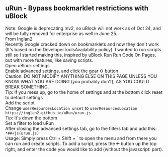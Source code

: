 <h2>uRun - Bypass bookmarklet restrictions with uBlock</h2>
Note: Google is deprecating mv2, so uBlock will not work as of Oct 24, and will be fully removed for enterprise as well in June 25.<br>
From Inglan2<br>
Recently Google cracked down on bookmarklets and now they don't work (It's based on the DeveloperToolsAvailability policy). I wanted to run scripts still so I started making this, inspired by uBlock Run Run Code On Pages, but with more features, like saving scripts.<br>
Open uBlock settings<br>
Enable advanced settings, and click the gear ⚙️ button<br>
Caution: DO NOT MODIFY ANYTHING ELSE ON THIS PAGE UNLESS YOU KNOW WHAT YOU ARE DOING (you probably don't), AS YOU COULD BREAK SOMETHING.<br>
Tip: If you mess up, go to the home of settings and at the bottom click reset to default settings<br>
Add the script<br>
Change <code>userResourcesLocation unset</code> to <code>userResourcesLocation https://inglan2.github.io/uRun/urun.js</code><br>
Tip: It's down the bottom<br>
Set a filter to load uRun<br>
After closing the advanced settings tab, go to the filters tab and add this: <code>*##+js(urun.js)</code><br>
Usage: Simply press Ctrl + Shift + ` to open the menu and from there you can run and create scripts. To add a script, press the ➕ button up the top right, and enter the code you would like to add (without the javascript: part).
